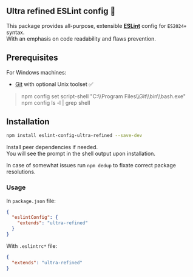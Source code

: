 Ultra refined ESLint config 📜
---
This package provides all-purpose, extensible **[ESLint](https://eslint.org/)** config for `ES2024+` syntax.  
With an emphasis on code readability and flaws prevention.

## Prerequisites

For Windows machines:

* [Git](https://gitforwindows.org/) with optional Unix toolset ✅

> npm config set script-shell "C:\\\Program Files\\\Git\\\bin\\\bash.exe"  
> npm config ls -l | grep shell

## Installation

```bash
npm install eslint-config-ultra-refined --save-dev
```

Install peer dependencies if needed.  
You will see the prompt in the shell output upon installation.

In case of somewhat issues run `npm dedup` to fixate correct package resolutions.

### Usage

In `package.json` file:

```json
{
  "eslintConfig": {
    "extends": "ultra-refined"
  }
}
```

With `.eslintrc*` file:

```json
{
  "extends": "ultra-refined"
}
```
